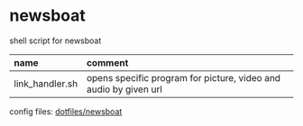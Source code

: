 # newsboat

shell script for newsboat

| name                  | comment                                                          |
| :-------------------- | :--------------------------------------------------------------- |
| link_handler.sh       | opens specific program for picture, video and audio by given url |

config files: [dotfiles/newsboat](https://github.com/mrdotx/dotfiles/tree/master/.config/newsboat)

